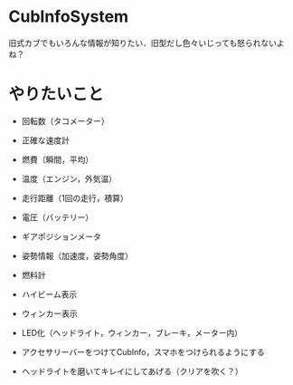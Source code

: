 # CubInfoSystem
旧式カブでもいろんな情報が知りたい．旧型だし色々いじっても怒られないよね？


# やりたいこと
- 回転数（タコメーター）
- 正確な速度計
- 燃費（瞬間，平均）
- 温度（エンジン，外気温）
- 走行距離（1回の走行，積算）
- 電圧（バッテリー）
- ギアポジションメータ
- 姿勢情報（加速度，姿勢角度）
- 燃料計
- ハイビーム表示
- ウィンカー表示

- LED化（ヘッドライト，ウィンカー，ブレーキ，メーター内）
- アクセサリーバーをつけてCubInfo，スマホをつけられるようにする
- ヘッドライトを磨いてキレイにしてあげる（クリアを吹く？）
